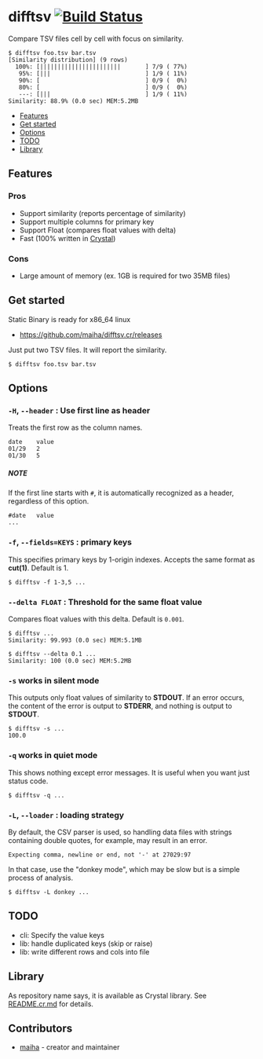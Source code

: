 # difftsv [![Build Status](https://travis-ci.org/maiha/difftsv.cr.svg?branch=master)](https://travis-ci.org/maiha/difftsv.cr)

Compare TSV files cell by cell with focus on similarity.

```console
$ difftsv foo.tsv bar.tsv
[Similarity distribution] (9 rows)
  100%: [|||||||||||||||||||||||       ] 7/9 ( 77%)
   95%: [|||                           ] 1/9 ( 11%)
   90%: [                              ] 0/9 (  0%)
   80%: [                              ] 0/9 (  0%)
   ---: [|||                           ] 1/9 ( 11%)
Similarity: 88.9% (0.0 sec) MEM:5.2MB
```

* [Features](#features)
* [Get started](#get-started)
* [Options](#options)
* [TODO](#todo)
* [Library](#library)

## Features

### Pros
* Support similarity (reports percentage of similarity)
* Support multiple columns for primary key
* Support Float (compares float values with delta)
* Fast (100% written in [Crystal](http://crystal-lang.org/))

### Cons
* Large amount of memory (ex. 1GB is required for two 35MB files)

## Get started

Static Binary is ready for x86_64 linux

- https://github.com/maiha/difftsv.cr/releases

Just put two TSV files. It will report the similarity.

```console
$ difftsv foo.tsv bar.tsv
```

## Options

### `-H`, `--header` : Use first line as header

Treats the first row as the column names.

```tsv
date	value
01/29	2
01/30	5
```

##### NOTE
If the first line starts with `#`, it is automatically recognized as a header, regardless of this option.
```tsv
#date	value
...
```

### `-f`, `--fields=KEYS` : primary keys

This specifies primary keys by 1-origin indexes.
Accepts the same format as **cut(1)**. Default is 1.

```console
$ difftsv -f 1-3,5 ...
```

### `--delta FLOAT` : Threshold for the same float value
Compares float values with this delta. Default is `0.001`.

```console
$ difftsv ...
Similarity: 99.993 (0.0 sec) MEM:5.1MB

$ difftsv --delta 0.1 ...
Similarity: 100 (0.0 sec) MEM:5.2MB
```

### `-s` works in silent mode

This outputs only float values of similarity to **STDOUT**.
If an error occurs, the content of the error is output to **STDERR**, and nothing is output to **STDOUT**.

```console
$ difftsv -s ...
100.0
```

### `-q` works in quiet mode

This shows nothing except error messages. It is useful when you want just status code.

```console
$ difftsv -q ...
```

### `-L`, `--loader` : loading strategy

By default, the CSV parser is used, so handling data files with strings containing double quotes,
for example, may result in an error.

```text
Expecting comma, newline or end, not '-' at 27029:97
```

In that case, use the "donkey mode", which may be slow but is a simple process of analysis.

```console
$ difftsv -L donkey ...
```

## TODO

- cli: Specify the value keys
- lib: handle duplicated keys (skip or raise)
- lib: write different rows and cols into file

## Library

As repository name says, it is available as Crystal library.
See [README.cr.md](./README.cr.md) for details.

## Contributors

- [maiha](https://github.com/maiha) - creator and maintainer
